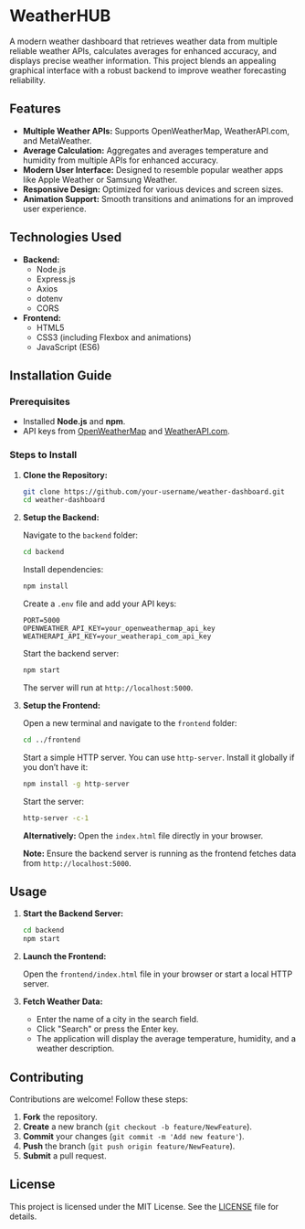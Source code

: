 # WeatherHUB

A modern weather dashboard that retrieves weather data from multiple reliable weather APIs, calculates averages for enhanced accuracy, and displays precise weather information. This project blends an appealing graphical interface with a robust backend to improve weather forecasting reliability.

## Features

- **Multiple Weather APIs:** Supports OpenWeatherMap, WeatherAPI.com, and MetaWeather.
- **Average Calculation:** Aggregates and averages temperature and humidity from multiple APIs for enhanced accuracy.
- **Modern User Interface:** Designed to resemble popular weather apps like Apple Weather or Samsung Weather.
- **Responsive Design:** Optimized for various devices and screen sizes.
- **Animation Support:** Smooth transitions and animations for an improved user experience.

## Technologies Used

- **Backend:**
  - Node.js
  - Express.js
  - Axios
  - dotenv
  - CORS
- **Frontend:**
  - HTML5
  - CSS3 (including Flexbox and animations)
  - JavaScript (ES6)

## Installation Guide

### Prerequisites

- Installed **Node.js** and **npm**.
- API keys from [OpenWeatherMap](https://openweathermap.org/api) and [WeatherAPI.com](https://www.weatherapi.com/).

### Steps to Install

1. **Clone the Repository:**

    ```bash
    git clone https://github.com/your-username/weather-dashboard.git
    cd weather-dashboard
    ```

2. **Setup the Backend:**

    Navigate to the `backend` folder:

    ```bash
    cd backend
    ```

    Install dependencies:

    ```bash
    npm install
    ```

    Create a `.env` file and add your API keys:

    ```env
    PORT=5000
    OPENWEATHER_API_KEY=your_openweathermap_api_key
    WEATHERAPI_API_KEY=your_weatherapi_com_api_key
    ```

    Start the backend server:

    ```bash
    npm start
    ```

    The server will run at `http://localhost:5000`.

3. **Setup the Frontend:**

    Open a new terminal and navigate to the `frontend` folder:

    ```bash
    cd ../frontend
    ```

    Start a simple HTTP server. You can use `http-server`. Install it globally if you don’t have it:

    ```bash
    npm install -g http-server
    ```

    Start the server:

    ```bash
    http-server -c-1
    ```

    **Alternatively:** Open the `index.html` file directly in your browser.

    **Note:** Ensure the backend server is running as the frontend fetches data from `http://localhost:5000`.

## Usage

1. **Start the Backend Server:**

    ```bash
    cd backend
    npm start
    ```

2. **Launch the Frontend:**

    Open the `frontend/index.html` file in your browser or start a local HTTP server.

3. **Fetch Weather Data:**

    - Enter the name of a city in the search field.
    - Click "Search" or press the Enter key.
    - The application will display the average temperature, humidity, and a weather description.

## Contributing

Contributions are welcome! Follow these steps:

1. **Fork** the repository.
2. **Create** a new branch (`git checkout -b feature/NewFeature`).
3. **Commit** your changes (`git commit -m 'Add new feature'`).
4. **Push** the branch (`git push origin feature/NewFeature`).
5. **Submit** a pull request.

## License

This project is licensed under the MIT License. See the [LICENSE](LICENSE) file for details.
